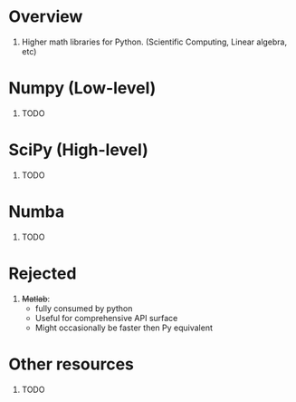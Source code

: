 # Overview
1. Higher math libraries for Python. (Scientific Computing, Linear algebra, etc)


# Numpy (Low-level)
1. TODO

# SciPy (High-level)
1. TODO


# Numba
1. TODO


# Rejected
1. ~~Matlab~~:
    - fully consumed by python
    - Useful for comprehensive API surface
    - Might occasionally be faster then Py equivalent


# Other resources
1. TODO
